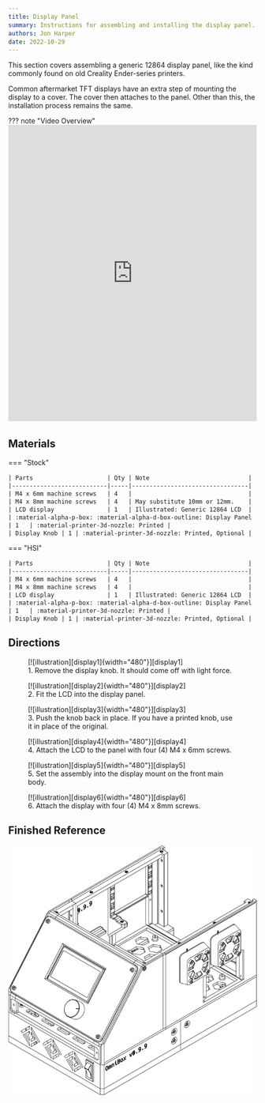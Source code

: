 ```yaml
---
title: Display Panel
summary: Instructions for assembling and installing the display panel.
authors: Jon Harper
date: 2022-10-29
---
```


This section covers assembling a generic 12864 display panel, like the kind commonly found on old Creality Ender-series printers.

Common aftermarket TFT displays have an extra step of mounting the display to a cover. The cover then attaches to the panel. Other than this, the installation process remains the same.

??? note "Video Overview"
    <iframe src="https://jon-harper.github.io/OmniBox/video/display.mp4" frameborder="0" width="100%" height="600px" allowfullscreen></iframe>

## Materials

=== "Stock"

    | Parts                     | Qty | Note                            |
    |---------------------------|-----|---------------------------------|
    | M4 x 6mm machine screws   | 4   |                                 |
    | M4 x 8mm machine screws   | 4   | May substitute 10mm or 12mm.    |
    | LCD display               | 1   | Illustrated: Generic 12864 LCD  |
    | :material-alpha-p-box: :material-alpha-d-box-outline: Display Panel | 1   | :material-printer-3d-nozzle: Printed |
    | Display Knob | 1 | :material-printer-3d-nozzle: Printed, Optional |

=== "HSI"

    | Parts                     | Qty | Note                            |
    |---------------------------|-----|---------------------------------|
    | M4 x 6mm machine screws   | 4   |                                 |
    | M4 x 8mm machine screws   | 4   |                                 |
    | LCD display               | 1   | Illustrated: Generic 12864 LCD  |
    | :material-alpha-p-box: :material-alpha-d-box-outline: Display Panel | 1   | :material-printer-3d-nozzle: Printed |
    | Display Knob | 1 | :material-printer-3d-nozzle: Printed, Optional |

## Directions
                                                            
<figure markdown>
  [![illustration][display1]{width="480"}][display1]
  <figcaption>1. Remove the display knob. It should come off with light force.</figcaption>
</figure>

<figure markdown>
  [![illustration][display2]{width="480"}][display2]
  <figcaption>2. Fit the LCD into the display panel.</figcaption>
</figure>

<figure markdown>
  [![illustration][display3]{width="480"}][display3]
  <figcaption>3. Push the knob back in place. If you have a printed knob, use it in place of the original.</figcaption>
</figure>

<figure markdown>
  [![illustration][display4]{width="480"}][display4]
  <figcaption>4. Attach the LCD to the panel with four (4) M4 x 6mm screws.</figcaption>
</figure>

<figure markdown>
  [![illustration][display5]{width="480"}][display5]
  <figcaption>5. Set the assembly into the display mount on the front main body.</figcaption>
</figure>

<figure markdown>
  [![illustration][display6]{width="480"}][display6]
  <figcaption>6. Attach the display with four (4) M4 x 8mm screws.</figcaption>
</figure>

## Finished Reference

![illustration][display_final]

[display1]: ../img/assembly/panels/display/display1.png
[display2]: ../img/assembly/panels/display/display2.png
[display3]: ../img/assembly/panels/display/display3.png
[display4]: ../img/assembly/panels/display/display4.png
[display5]: ../img/assembly/panels/display/display5.png
[display6]: ../img/assembly/panels/display/display6.png
[display_final]: ../img/assembly/panels/display/display_final.png